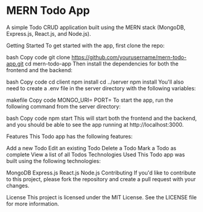 # MERN Todo App
A simple Todo CRUD application built using the MERN stack (MongoDB, Express.js, React.js, and Node.js).

Getting Started
To get started with the app, first clone the repo:

bash
Copy code
git clone https://github.com/yourusername/mern-todo-app.git
cd mern-todo-app
Then install the dependencies for both the frontend and the backend:

bash
Copy code
cd client
npm install
cd ../server
npm install
You'll also need to create a .env file in the server directory with the following variables:

makefile
Copy code
MONGO_URI=<your MongoDB URI>
PORT=<the port you want the server to run on>
To start the app, run the following command from the server directory:

bash
Copy code
npm start
This will start both the frontend and the backend, and you should be able to see the app running at http://localhost:3000.

Features
This Todo app has the following features:

Add a new Todo
Edit an existing Todo
Delete a Todo
Mark a Todo as complete
View a list of all Todos
Technologies Used
This Todo app was built using the following technologies:

MongoDB
Express.js
React.js
Node.js
Contributing
If you'd like to contribute to this project, please fork the repository and create a pull request with your changes.

License
This project is licensed under the MIT License. See the LICENSE file for more information.
